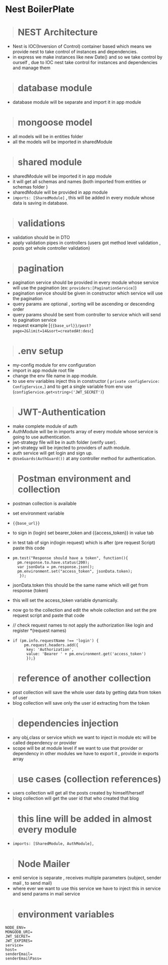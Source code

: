 
# Nest BoilerPlate

> # NEST Architecture

* Nest is IOC(Inversion of Control) container based which means we provide nest to take control of instances and dependencies.
* in express we make instances like new Date() and so we take control by ourself , due to IOC nest take control for instances and dependencies and manage them

> # database module

* database module will be separate and import it in app module

> # mongoose model

* all models will be in entities folder
* all the models will be imported in sharedModule

> # shared module

* sharedModule will be imported it in app module
* it will get all schemas and names (both imported from entities or schemas folder )
* sharedModule will be provided in app module
* `imports: [SharedModule]` , this will be added in every module whose data is saving in database.

> # validations

* validation should be in DTO
* apply validation pipes in controllers (users got method level validation , posts got whole controller validation)

> # pagination

* pagination service should be provided in every module whose service will use the pagination (ex: `providers:[PaginationService]`)
* pagination service should be given in constructor which service will use the pagination
* query params are optional , sorting will be ascending or descending order
* query params should be sent from controller to service which will send to pagination service
* request example [`{{base_url}}/post?page=2&limit=14&sort=createdAt:desc`]

> # .env setup

* my-config module for env configuration
* import in app module root file
* change the env file name in app module.
* to use env variables inject this in constructor ( `private configService: ConfigService,`) and to get a single variable from env use (`configService.get<string>('JWT_SECRET')`)

> # JWT-Authentication

* make complete module of auth
* AuthModule will be in imports array of every module whose service is going to use authentication.
* jwt-strategy file will be in auth folder (verify user).
* jwt-strategy will be injected to providers of auth module.
* auth service will get login and sign up.
* `@UseGuards(AuthGuard())` at any controller method for authentication.

> # Postman environment and collection

* postman collection is available
* set environment variable
* ```{{base_url}}```
* to sign in (login) set bearer_token and {{access_token}} in value tab
* in test tab of sign in(login request) which is after (pre request Script) paste this code

* ```
  pm.test("Response should have a token", function(){
    pm.response.to.have.status(200);
    var jsonData = pm.response.json();
    pm.environment.set("access_token", jsonData.token);
     });

* jsonData.token this should be the same name which will get from response (token)
* this will set the access_token variable dynamically.
* now go to the collection and edit the whole collection and set the pre request script and paste that code
* // check request names to not apply the authorization like login and register *(request names)

* ```
  if (pm.info.requestName !== 'login') {
       pm.request.headers.add({
        key: 'Authorization',
        value: 'Bearer ' + pm.environment.get('access_token')
        });}

> # reference of another collection

* post collection will save the whole user data by getting data from token of user
* blog collection will save only the user id extracting from the token

> # dependencies injection

* any obj,class or service which we want to inject in module etc will be called dependency or provider
* scope will be at module level if we want to use that provider or dependency in other modules we have to export it , provide in exports array

> # use cases (collection references)

* users collection will get all the posts created by himself/herself
* blog collection will get the user id that who created that blog

> # this line will be added in almost every module

* `imports: [SharedModule, AuthModule],`

> # Node Mailer

* emil service is separate , receives multiple parameters (subject, sender mail , to send mail)
* where ever we want to use this service we have to inject this in service and send params in mail service

> # environment variables

```
NODE_ENV=
MONGODB_URI=
JWT_SECRET=
JWT_EXPIRES=
service=
host=
senderEmail=
senderEmailPass=
```
